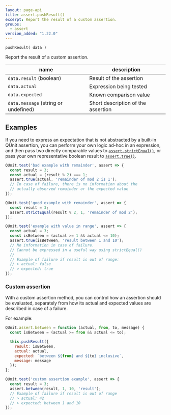 ```yaml
---
layout: page-api
title: assert.pushResult()
excerpt: Report the result of a custom assertion.
groups:
  - assert
version_added: "1.22.0"
---
```


`pushResult( data )`

Report the result of a custom assertion.

| name | description |
|------|-------------|
| `data.result` (boolean) | Result of the assertion |
| `data.actual` | Expression being tested |
| `data.expected` | Known comparison value |
| `data.message` (string or undefined) | Short description of the assertion |

## Examples

If you need to express an expectation that is not abstracted by a built-in QUnit assertion, you can perform your own logic ad-hoc in an expression, and then pass two directly comparable values to [`assert.strictEqual()`](./strictEqual.md), or pass your own representative boolean result to [`assert.true()`](./true.md).

```js
QUnit.test('bad example with remainder', assert => {
  const result = 3;
  const actual = (result % 2) === 1;
  assert.true(actual, 'remainder of mod 2 is 1');
  // In case of failure, there is no information about the
  // actually observed remainder or the expected value
});

QUnit.test('good example with remainder', assert => {
  const result = 3;
  assert.strictEqual(result % 2, 1, 'remainder of mod 2');
});

QUnit.test('example with value in range', assert => {
  const actual = 3;
  const isBetween = (actual >= 1 && actual <= 10);
  assert.true(isBetween, 'result between 1 and 10');
  // No information in case of failure.
  // Cannot be expressed in a useful way using strictEqual()
  //
  // Example of failure if result is out of range:
  // > actual: false
  // > expected: true
});
```

### Custom assertion

With a custom assertion method, you can control how an assertion should be evaluated, separately from how its actual and expected values are described in case of a failure.

For example:

```js
QUnit.assert.between = function (actual, from, to, message) {
  const isBetween = (actual >= from && actual <= to);

  this.pushResult({
    result: isBetween,
    actual: actual,
    expected: `between ${from} and ${to} inclusive`,
    message: message
  });
};

QUnit.test('custom assertion example', assert => {
  const result = 3;
  assert.between(result, 1, 10, 'result');
  // Example of failure if result is out of range
  // > actual: 42
  // > expected: between 1 and 10
});
```
